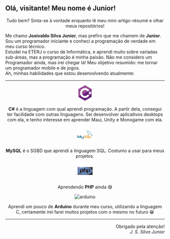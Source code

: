 <h2>Olá, visitante! Meu nome é Junior!</h2>
<p align="center">Tudo bem? Sinta-se à vontade enquanto lê meu mini-artigo-résumé e olhar meus repositórios!</p>

Me chamo <b>Josivaldo Silva Junior</b>, mas prefiro que me chamem de <b>Junior</b>. Sou um programador iniciante e conheci a programação de verdade em meu curso técnico.<br>
Estudei na ETERJ o curso de Informática, e aprendi muito sobre variadas sub-áreas, mas a programação é minha paixão.
Não me considero um Programador ainda, mas irei chegar lá!
Meu objetivo resumido: me tornar um programador mobile e de jogos.<br>
Ah, minhas habilidades que estou desenvolvendo atualmente:<hr>


  
  
<p align="center">
  <img src="https://raw.githubusercontent.com/devicons/devicon/master/icons/csharp/csharp-original.svg" alt="csharp" width="50" height="50"/>
</p>  

<p align="center"><b>C#</b> é a linguagem com qual aprendi programação. A partir dela, consegui ter facilidade com outras linguagens. Sei desenvolver aplicativos desktops com ela, e tenho interesse em aprender Maui, Unity e Monogame com ela. <br></p>

<p align="center">
  <img src="https://raw.githubusercontent.com/devicons/devicon/master/icons/mysql/mysql-original-wordmark.svg" alt="mysql" width="50" height="50"/>
</p>
<p align="center"><b>MySQL</b> é o SGBD que aprendi a linguagem SQL. Costumo a usar para meus projetos.<br></p>

<p align="center">
  <img src="https://raw.githubusercontent.com/devicons/devicon/master/icons/php/php-original.svg" alt="php" width="50" height="50"/><br>
</p>
<p align="center"> Aprendendo <b>PHP</b> ainda 😅</p>

<p align="center">
  <img src="https://cdn.worldvectorlogo.com/logos/arduino-1.svg" alt="arduino" width="50" height="50"/><br>
</p>
<p align="center"> Aprendi um pouco de <b>Arduino</b> durante meu curso, utilizando a linguagem C, certamente irei farei muitos projetos com o mesmo no futuro 😁</p>
<hr>

<p align="right">
  Obrigado pela atenção!<br>
  <i> J. S. Silva Junior</i>
<p>
